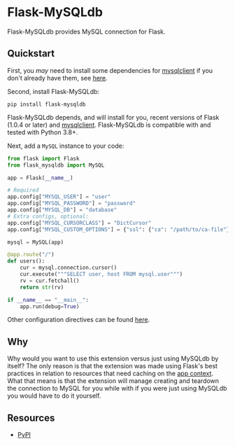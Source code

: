 # Flask-MySQLdb

Flask-MySQLdb provides MySQL connection for Flask.

## Quickstart

First, you _may_ need to install some dependencies for [mysqlclient](https://github.com/PyMySQL/mysqlclient)
if you don't already have them, see [here](https://github.com/PyMySQL/mysqlclient#install).

Second, install Flask-MySQLdb:
```shell
pip install flask-mysqldb
```

Flask-MySQLdb depends, and will install for you, recent versions of Flask
(1.0.4 or later) and [mysqlclient](https://github.com/PyMySQL/mysqlclient).
Flask-MySQLdb is compatible with and tested with Python 3.8+.

Next, add a `MySQL` instance to your code:

```python
from flask import Flask
from flask_mysqldb import MySQL

app = Flask(__name__)

# Required
app.config["MYSQL_USER"] = "user"
app.config["MYSQL_PASSWORD"] = "password"
app.config["MYSQL_DB"] = "database"
# Extra configs, optional:
app.config["MYSQL_CURSORCLASS"] = "DictCursor"
app.config["MYSQL_CUSTOM_OPTIONS"] = {"ssl": {"ca": "/path/to/ca-file"}}  # https://mysqlclient.readthedocs.io/user_guide.html#functions-and-attributes

mysql = MySQL(app)

@app.route("/")
def users():
    cur = mysql.connection.cursor()
    cur.execute("""SELECT user, host FROM mysql.user""")
    rv = cur.fetchall()
    return str(rv)

if __name__ == "__main__":
    app.run(debug=True)
```

Other configuration directives can be found [here](https://github.com/alexferl/flask-mysqldb/blob/master/flask_mysqldb/__init__.py#L31).

## Why

Why would you want to use this extension versus just using MySQLdb by itself?
The only reason is that the extension was made using Flask's best practices in relation
to resources that need caching on the [app context](https://flask.palletsprojects.com/en/2.0.x/appcontext/).
What that means is that the extension will manage creating and teardown the connection to MySQL
for you while with if you were just using MySQLdb you would have to do it yourself.


## Resources

- [PyPI](https://pypi.org/project/Flask-MySQLdb/)
